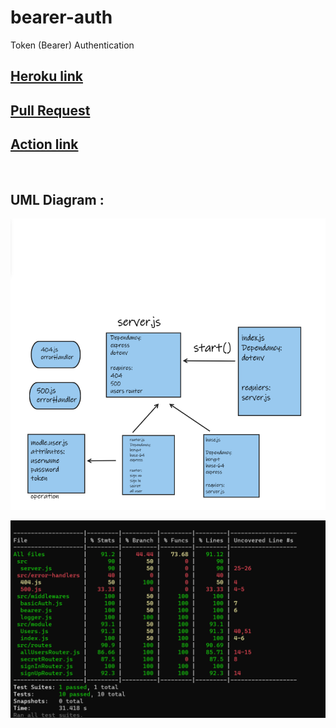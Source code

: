 # bearer-auth
Token (Bearer) Authentication
<br>

## [Heroku link](https://basic-server-bnan.herokuapp.com/)<br>



## [ Pull Request](https://github.com/ebnanzhran/bearer-auth/pull/1)

## [Action link](https://github.com/ebnanzhran/bearer-auth/actions)<br>
<br>

## UML Diagram :
![uml](./assest/uml.png)

![test](./assest/test.png)











